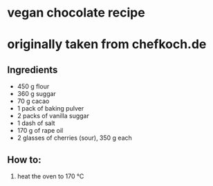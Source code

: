 # vegan chocolate recipe
# originally taken from chefkoch.de

## Ingredients

- 450 g flour
- 360 g suggar
- 70 g cacao
- 1 pack of baking pulver
- 2 packs of vanilla suggar
- 1 dash of salt
- 170 g of rape oil
- 2 glasses of cherries (sour), 350 g each

## How to:

1. heat the oven to 170 °C
